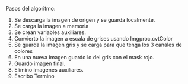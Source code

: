 Pasos del algoritmo:
1. Se descarga la imagen de origen y se guarda localmente.
2. Se carga la imagen a memoria
3. Se crean variables auxiliares.
4. Convierto la imagen a escala de grises usando Imgproc.cvtColor
5. Se guarda la imagen gris y se carga para que tenga los 3 canales de colores
6. En una nueva imagen guardo lo del gris con el mask rojo.
7. Guardo imagen final.
8. Elimino imagenes auxiliares.
9. Escribo Termino